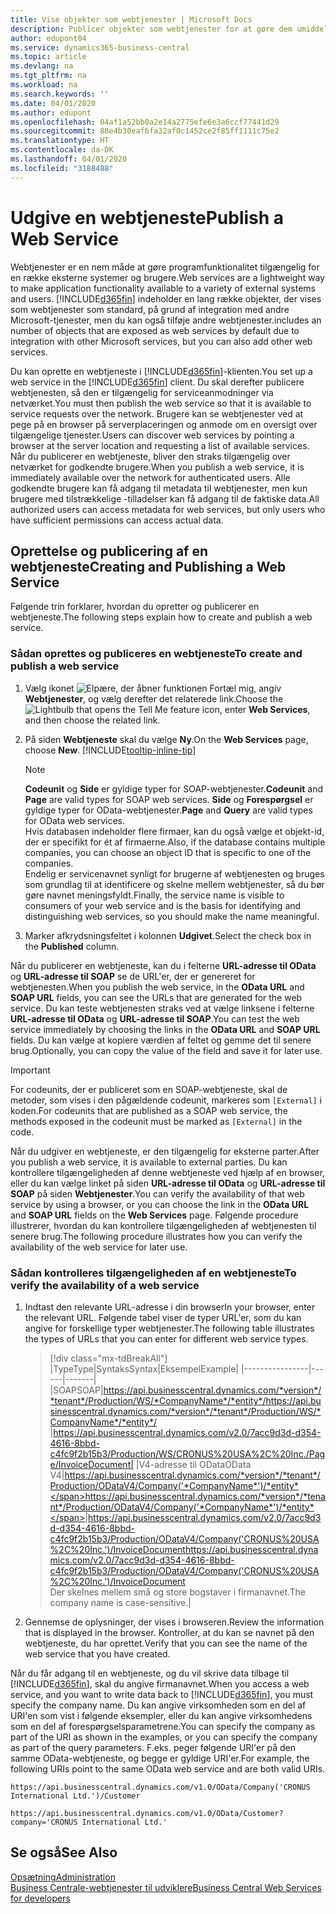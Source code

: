 ```yaml
---
title: Vise objekter som webtjenester | Microsoft Docs
description: Publicer objekter som webtjenester for at gøre dem umiddelbart tilgængelige for din Business Central-løsning.
author: edupont04
ms.service: dynamics365-business-central
ms.topic: article
ms.devlang: na
ms.tgt_pltfrm: na
ms.workload: na
ms.search.keywords: ''
ms.date: 04/01/2020
ms.author: edupont
ms.openlocfilehash: 04af1a52bb0a2e14a2775efe6e3a6ccf77441d29
ms.sourcegitcommit: 88e4b30eaf6fa32af0c1452ce2f85ff1111c75e2
ms.translationtype: HT
ms.contentlocale: da-DK
ms.lasthandoff: 04/01/2020
ms.locfileid: "3188488"
---
```

# <a name="publish-a-web-service"></a><span data-ttu-id="31dfe-103">Udgive en webtjeneste</span><span class="sxs-lookup"><span data-stu-id="31dfe-103">Publish a Web Service</span></span>

<span data-ttu-id="31dfe-104">Webtjenester er en nem måde at gøre programfunktionalitet tilgængelig for en række eksterne systemer og brugere.</span><span class="sxs-lookup"><span data-stu-id="31dfe-104">Web services are a lightweight way to make application functionality available to a variety of external systems and users.</span></span> [!INCLUDE[d365fin](includes/d365fin_md.md)] <span data-ttu-id="31dfe-105">indeholder en lang række objekter, der vises som webtjenester som standard, på grund af integration med andre Microsoft-tjenester, men du kan også tilføje andre webtjenester.</span><span class="sxs-lookup"><span data-stu-id="31dfe-105">includes an number of objects that are exposed as web services by default due to integration with other Microsoft services, but you can also add other web services.</span></span>  

<span data-ttu-id="31dfe-106">Du kan oprette en webtjeneste i [!INCLUDE[d365fin](includes/d365fin_md.md)]-klienten.</span><span class="sxs-lookup"><span data-stu-id="31dfe-106">You set up a web service in the [!INCLUDE[d365fin](includes/d365fin_md.md)] client.</span></span> <span data-ttu-id="31dfe-107">Du skal derefter publicere webtjenesten, så den er tilgængelig for serviceanmodninger via netværket.</span><span class="sxs-lookup"><span data-stu-id="31dfe-107">You must then publish the web service so that it is available to service requests over the network.</span></span> <span data-ttu-id="31dfe-108">Brugere kan se webtjenester ved at pege på en browser på serverplaceringen og anmode om en oversigt over tilgængelige tjenester.</span><span class="sxs-lookup"><span data-stu-id="31dfe-108">Users can discover web services by pointing a browser at the server location and requesting a list of available services.</span></span> <span data-ttu-id="31dfe-109">Når du publicerer en webtjeneste, bliver den straks tilgængelig over netværket for godkendte brugere.</span><span class="sxs-lookup"><span data-stu-id="31dfe-109">When you publish a web service, it is immediately available over the network for authenticated users.</span></span> <span data-ttu-id="31dfe-110">Alle godkendte brugere kan få adgang til metadata til webtjenester, men kun brugere med tilstrækkelige -tilladelser kan få adgang til de faktiske data.</span><span class="sxs-lookup"><span data-stu-id="31dfe-110">All authorized users can access metadata for web services, but only users who have sufficient permissions can access actual data.</span></span>

## <a name="creating-and-publishing-a-web-service"></a><span data-ttu-id="31dfe-111">Oprettelse og publicering af en webtjeneste</span><span class="sxs-lookup"><span data-stu-id="31dfe-111">Creating and Publishing a Web Service</span></span>  
<span data-ttu-id="31dfe-112">Følgende trin forklarer, hvordan du opretter og publicerer en webtjeneste.</span><span class="sxs-lookup"><span data-stu-id="31dfe-112">The following steps explain how to create and publish a web service.</span></span>  

### <a name="to-create-and-publish-a-web-service"></a><span data-ttu-id="31dfe-113">Sådan oprettes og publiceres en webtjeneste</span><span class="sxs-lookup"><span data-stu-id="31dfe-113">To create and publish a web service</span></span>  

1. <span data-ttu-id="31dfe-114">Vælg ikonet ![Elpære, der åbner funktionen Fortæl mig](media/ui-search/search_small.png "Fortæl mig, hvad du vil foretage dig"), angiv **Webtjenester**, og vælg derefter det relaterede link.</span><span class="sxs-lookup"><span data-stu-id="31dfe-114">Choose the ![Lightbulb that opens the Tell Me feature](media/ui-search/search_small.png "Tell me what you want to do") icon, enter **Web Services**, and then choose the related link.</span></span>  
2. <span data-ttu-id="31dfe-115">På siden **Webtjeneste** skal du vælge **Ny**.</span><span class="sxs-lookup"><span data-stu-id="31dfe-115">On the **Web Services** page, choose **New**.</span></span> [!INCLUDE[tooltip-inline-tip](includes/tooltip-inline-tip_md.md)]  

    > [!NOTE]  
    > <span data-ttu-id="31dfe-116">**Codeunit** og **Side** er gyldige typer for SOAP-webtjenester.</span><span class="sxs-lookup"><span data-stu-id="31dfe-116">**Codeunit** and **Page** are valid types for SOAP web services.</span></span> <span data-ttu-id="31dfe-117">**Side** og **Forespørgsel** er gyldige typer for OData-webtjenester.</span><span class="sxs-lookup"><span data-stu-id="31dfe-117">**Page** and **Query** are valid types for OData web services.</span></span>  
    > <span data-ttu-id="31dfe-118">Hvis databasen indeholder flere firmaer, kan du også vælge et objekt-id, der er specifikt for ét af firmaerne.</span><span class="sxs-lookup"><span data-stu-id="31dfe-118">Also, if the database contains multiple companies, you can choose an object ID that is specific to one of the companies.</span></span>  
    > <span data-ttu-id="31dfe-119">Endelig er servicenavnet synligt for brugerne af webtjenesten og bruges som grundlag til at identificere og skelne mellem webtjenester, så du bør gøre navnet meningsfyldt.</span><span class="sxs-lookup"><span data-stu-id="31dfe-119">Finally, the service name is visible to consumers of your web service and is the basis for identifying and distinguishing web services, so you should make the name meaningful.</span></span>

3. <span data-ttu-id="31dfe-120">Marker afkrydsningsfeltet i kolonnen **Udgivet**.</span><span class="sxs-lookup"><span data-stu-id="31dfe-120">Select the check box in the **Published** column.</span></span>  

<span data-ttu-id="31dfe-121">Når du publicerer en webtjeneste, kan du i felterne **URL-adresse til OData** og **URL-adresse til SOAP** se de URL'er, der er genereret for webtjenesten.</span><span class="sxs-lookup"><span data-stu-id="31dfe-121">When you publish the web service, in the **OData URL** and **SOAP URL** fields, you can see the URLs that are generated for the web service.</span></span> <span data-ttu-id="31dfe-122">Du kan teste webtjenesten straks ved at vælge linksene i felterne **URL-adresse til OData** og **URL-adresse til SOAP**.</span><span class="sxs-lookup"><span data-stu-id="31dfe-122">You can test the web service immediately by choosing the links in the **OData URL** and **SOAP URL** fields.</span></span> <span data-ttu-id="31dfe-123">Du kan vælge at kopiere værdien af feltet og gemme det til senere brug.</span><span class="sxs-lookup"><span data-stu-id="31dfe-123">Optionally, you can copy the value of the field and save it for later use.</span></span>  

> [!IMPORTANT]
> <span data-ttu-id="31dfe-124">For codeunits, der er publiceret som en SOAP-webtjeneste, skal de metoder, som vises i den pågældende codeunit, markeres som `[External]` i koden.</span><span class="sxs-lookup"><span data-stu-id="31dfe-124">For codeunits that are published as a SOAP web service, the methods exposed in the codeunit must be marked as `[External]` in the code.</span></span>

<span data-ttu-id="31dfe-125">Når du udgiver en webtjeneste, er den tilgængelig for eksterne parter.</span><span class="sxs-lookup"><span data-stu-id="31dfe-125">After you publish a web service, it is available to external parties.</span></span> <span data-ttu-id="31dfe-126">Du kan kontrollere tilgængeligheden af denne webtjeneste ved hjælp af en browser, eller du kan vælge linket på siden **URL-adresse til OData** og **URL-adresse til SOAP** på siden **Webtjenester**.</span><span class="sxs-lookup"><span data-stu-id="31dfe-126">You can verify the availability of that web service by using a browser, or you can choose the link in the **OData URL** and **SOAP URL** fields on the **Web Services** page.</span></span> <span data-ttu-id="31dfe-127">Følgende procedure illustrerer, hvordan du kan kontrollere tilgængeligheden af webtjenesten til senere brug.</span><span class="sxs-lookup"><span data-stu-id="31dfe-127">The following procedure illustrates how you can verify the availability of the web service for later use.</span></span>  

### <a name="to-verify-the-availability-of-a-web-service"></a><span data-ttu-id="31dfe-128">Sådan kontrolleres tilgængeligheden af en webtjeneste</span><span class="sxs-lookup"><span data-stu-id="31dfe-128">To verify the availability of a web service</span></span>  

1. <span data-ttu-id="31dfe-129">Indtast den relevante URL-adresse i din browser</span><span class="sxs-lookup"><span data-stu-id="31dfe-129">In your browser, enter the relevant URL.</span></span> <span data-ttu-id="31dfe-130">Følgende tabel viser de typer URL'er, som du kan angive for forskellige typer webtjenester.</span><span class="sxs-lookup"><span data-stu-id="31dfe-130">The following table illustrates the types of URLs that you can enter for different web service types.</span></span>  

    > [!div class="mx-tdBreakAll"]
    > |<span data-ttu-id="31dfe-131">Type</span><span class="sxs-lookup"><span data-stu-id="31dfe-131">Type</span></span>|<span data-ttu-id="31dfe-132">Syntaks</span><span class="sxs-lookup"><span data-stu-id="31dfe-132">Syntax</span></span>|<span data-ttu-id="31dfe-133">Eksempel</span><span class="sxs-lookup"><span data-stu-id="31dfe-133">Example</span></span>|
    > |----------------|------|-------|
    > |<span data-ttu-id="31dfe-134">SOAP</span><span class="sxs-lookup"><span data-stu-id="31dfe-134">SOAP</span></span>|<span data-ttu-id="31dfe-135">https://api.businesscentral.dynamics.com/*version*/*tenant*/Production/WS/*CompanyName*/*entity*/</span><span class="sxs-lookup"><span data-stu-id="31dfe-135">https://api.businesscentral.dynamics.com/*version*/*tenant*/Production/WS/*CompanyName*/*entity*/</span></span> |https://api.businesscentral.dynamics.com/v2.0/7acc9d3d-d354-4616-8bbd-c4fc9f2b15b3/Production/WS/CRONUS%20USA%2C%20Inc./Page/InvoiceDocument|
    > |<span data-ttu-id="31dfe-136">V4-adresse til OData</span><span class="sxs-lookup"><span data-stu-id="31dfe-136">OData V4</span></span>|<span data-ttu-id="31dfe-137">https://api.businesscentral.dynamics.com/*version*/*tenant*/Production/ODataV4/Company('*CompanyName*')/*entity*</span><span class="sxs-lookup"><span data-stu-id="31dfe-137">https://api.businesscentral.dynamics.com/*version*/*tenant*/Production/ODataV4/Company('*CompanyName*')/*entity*</span></span>|<span data-ttu-id="31dfe-138">https://api.businesscentral.dynamics.com/v2.0/7acc9d3d-d354-4616-8bbd-c4fc9f2b15b3/Production/ODataV4/Company('CRONUS%20USA%2C%20Inc.')/InvoiceDocument</span><span class="sxs-lookup"><span data-stu-id="31dfe-138">https://api.businesscentral.dynamics.com/v2.0/7acc9d3d-d354-4616-8bbd-c4fc9f2b15b3/Production/ODataV4/Company('CRONUS%20USA%2C%20Inc.')/InvoiceDocument</span></span><br/>    <span data-ttu-id="31dfe-139">Der skelnes mellem små og store bogstaver i firmanavnet.</span><span class="sxs-lookup"><span data-stu-id="31dfe-139">The company name is case-sensitive.</span></span>|

2. <span data-ttu-id="31dfe-140">Gennemse de oplysninger, der vises i browseren.</span><span class="sxs-lookup"><span data-stu-id="31dfe-140">Review the information that is displayed in the browser.</span></span> <span data-ttu-id="31dfe-141">Kontroller, at du kan se navnet på den webtjeneste, du har oprettet.</span><span class="sxs-lookup"><span data-stu-id="31dfe-141">Verify that you can see the name of the web service that you have created.</span></span>  

<span data-ttu-id="31dfe-142">Når du får adgang til en webtjeneste, og du vil skrive data tilbage til [!INCLUDE[d365fin](includes/d365fin_md.md)], skal du angive firmanavnet.</span><span class="sxs-lookup"><span data-stu-id="31dfe-142">When you access a web service, and you want to write data back to [!INCLUDE[d365fin](includes/d365fin_md.md)], you must specify the company name.</span></span> <span data-ttu-id="31dfe-143">Du kan angive virksomheden som en del af URI'en som vist i følgende eksempler, eller du kan angive virksomhedens som en del af forespørgselsparametrene.</span><span class="sxs-lookup"><span data-stu-id="31dfe-143">You can specify the company as part of the URI as shown in the examples, or you can specify the company as part of the query parameters.</span></span> <span data-ttu-id="31dfe-144">F.eks. peger følgende URI'er på den samme OData-webtjeneste, og begge er gyldige URI'er.</span><span class="sxs-lookup"><span data-stu-id="31dfe-144">For example, the following URIs point to the same OData web service and are both valid URIs.</span></span>  

```
https://api.businesscentral.dynamics.com/v1.0/OData/Company('CRONUS International Ltd.')/Customer  
```

```
https://api.businesscentral.dynamics.com/v1.0/OData/Customer?company='CRONUS International Ltd.'  
```

## <a name="see-also"></a><span data-ttu-id="31dfe-145">Se også</span><span class="sxs-lookup"><span data-stu-id="31dfe-145">See Also</span></span>

[<span data-ttu-id="31dfe-146">Opsætning</span><span class="sxs-lookup"><span data-stu-id="31dfe-146">Administration</span></span>](admin-setup-and-administration.md)  
[<span data-ttu-id="31dfe-147">Business Centrale-webtjenester til udviklere</span><span class="sxs-lookup"><span data-stu-id="31dfe-147">Business Central Web Services for developers</span></span>](/dynamics365/business-central/dev-itpro/webservices/web-services)  
